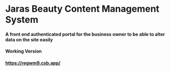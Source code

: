 # Jaras Beauty Content Management System
#### A front end authenticated portal for the business owner to be able to alter data on the site easily
#### Working Version
#### https://regwm9.csb.app/
